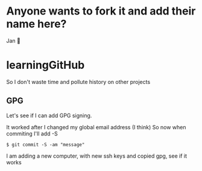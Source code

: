 # Anyone wants to fork it and add their name here?

Jan :tada:


# learningGitHub
So I don't waste time and pollute history on other projects

## GPG
Let's see if I can add GPG signing.

It worked after I changed my global email address (I think)
So now when commiting I'll add -S
```
$ git commit -S -am "message"
```

I am adding a new computer, with new ssh keys and copied gpg, see if it works


